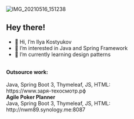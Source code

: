 ![IMG_20210516_151238](https://user-images.githubusercontent.com/62962178/119974377-3ee74480-bfbd-11eb-845f-407bc3a58188.png)

<h2>Hey there!</h2>

- 👋 Hi, I’m Ilya Kostyukov
- 👀 I’m interested in Java and Spring Framework
- 🌱 I’m currently learning design patterns


<br>
<b>Outsource work:</b>
<br>

<br>
Java, Spring Boot 3, Thymeleaf, JS, HTML: <br>
https://www.заря-техосмотр.рф

<br>
<b>Agile Poker Planner</b>
<br>
Java, Spring Boot 3, Thymeleaf, JS, HTML: <br>
http://nwm89.synology.me:8087

<!---
kost1989/kost1989 is a ✨ special ✨ repository because its `README.md` (this file) appears on your GitHub profile.
You can click the Preview link to take a look at your changes.
--->
